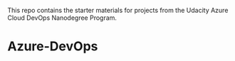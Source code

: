 This repo contains the starter materials for projects from the Udacity Azure Cloud DevOps Nanodegree Program.
# Azure-DevOps
